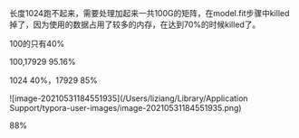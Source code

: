 长度1024跑不起来，需要处理加起来一共100G的矩阵，在model.fit步骤中killed掉了，因为使用的数据占用了较多的内存，在达到70%的时候killed了。



100的只有40%



100,17929 95.16%

1024 40%，17929 85%



![image-20210531184551935](/Users/liziang/Library/Application Support/typora-user-images/image-20210531184551935.png)

88%



